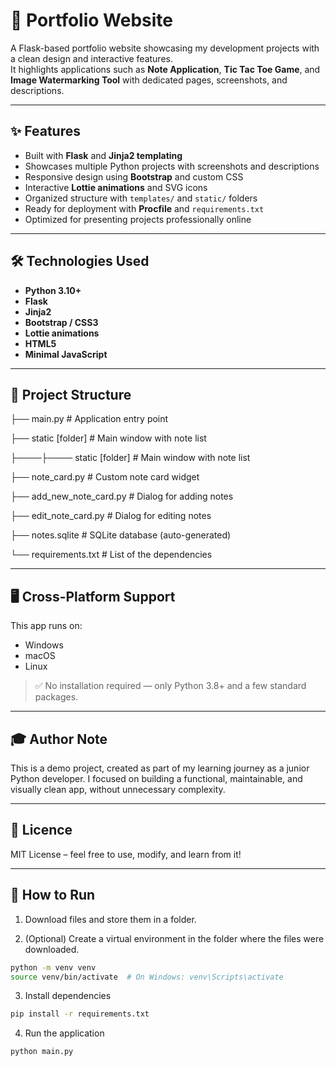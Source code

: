 # 📝 Portfolio Website

A Flask-based portfolio website showcasing my development projects with a clean design and interactive features.  
It highlights applications such as **Note Application**, **Tic Tac Toe Game**, and **Image Watermarking Tool** with dedicated pages, screenshots, and descriptions.

---
## ✨ Features

- Built with **Flask** and **Jinja2 templating**
- Showcases multiple Python projects with screenshots and descriptions
- Responsive design using **Bootstrap** and custom CSS
- Interactive **Lottie animations** and SVG icons
- Organized structure with `templates/` and `static/` folders
- Ready for deployment with **Procfile** and `requirements.txt`
- Optimized for presenting projects professionally online

---
## 🛠️ Technologies Used

- **Python 3.10+**
- **Flask**
- **Jinja2**  
- **Bootstrap / CSS3**
- **Lottie animations**  
- **HTML5**
- **Minimal JavaScript**

---
## 📂 Project Structure

├── main.py                    # Application entry point

├── static [folder]             # Main window with note list

├────├──── static [folder]             # Main window with note list

├── note_card.py               # Custom note card widget

├── add_new_note_card.py       # Dialog for adding notes

├── edit_note_card.py          # Dialog for editing notes

├── notes.sqlite               # SQLite database (auto-generated)

└── requirements.txt           # List of the dependencies

---
## 🖥️ Cross-Platform Support

This app runs on:

- Windows
- macOS
- Linux

> ✅ No installation required — only Python 3.8+ and a few standard packages.

---
## 🎓 Author Note

This is a demo project, created as part of my learning journey as a junior Python developer.
I focused on building a functional, maintainable, and visually clean app, without unnecessary complexity.

---
## 📝 Licence

MIT License – feel free to use, modify, and learn from it!

---
## 🚀 How to Run

1. Download files and store them in a folder.

2. (Optional) Create a virtual environment in the folder where the files were downloaded.
```bash
python -m venv venv
source venv/bin/activate  # On Windows: venv\Scripts\activate
```
3. Install dependencies
```bash
pip install -r requirements.txt
```
4. Run the application
```bash
python main.py
```
